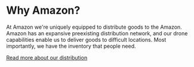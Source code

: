 Why Amazon?
===========

At Amazon we're uniquely equipped to distribute goods to the Amazon.
Amazon has an expansive preexisting distribution network, and our drone capabilities enable us to deliver goods to difficult locations.
Most importantly, we have the inventory that people need.

[Read more about our distribution](/distribution)
